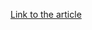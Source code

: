 [Link to the article](https://www.crowdstrike.com/blog/meet-crowdstrikes-adversary-of-the-month-for-november-helix-kitten/)
